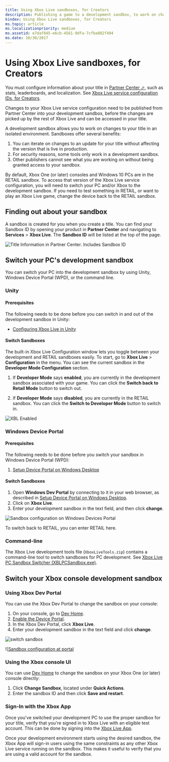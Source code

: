 ```yaml
---
title: Using Xbox Live sandboxes, for Creators
description: Publishing a game to a development sandbox, to work on changes to the title in an isolated environment.
kindex: Using Xbox Live sandboxes, for Creators
ms.topic: article
ms.localizationpriority: medium
ms.assetid: e7daf845-e6cb-4561-9dfa-7cfba882f494
ms.date: 10/30/2017
---
```


# Using Xbox Live sandboxes, for Creators

You must configure information about your title in <a href="https://partner.microsoft.com/dashboard" target="_blank">Partner Center &#11008;</a>, such as stats, leaderboards, and localization.
See [Xbox Live service configuration IDs, for Creators](../portal-config/live-service-config-ids-creators.md).

Changes to your Xbox Live service configuration need to be published from Partner Center into your development sandbox, before the changes are picked up by the rest of Xbox Live and can be accessed in your title.

A development sandbox allows you to work on changes to your title in an isolated environment.
Sandboxes offer several benefits:
1. You can iterate on changes to an update for your title without affecting the version that is live in production.
2. For security reasons, some tools only work in a development sandbox.
3. Other publishers cannot see what you are working on without being granted access to your sandbox.

By default, Xbox One (or later) consoles and Windows 10 PCs are in the RETAIL sandbox.
To access that version of the Xbox Live service configuration, you will need to switch your PC and/or Xbox to the development sandbox.
If you need to test something in RETAIL, or want to play an Xbox Live game, change the device back to the RETAIL sandbox.


## Finding out about your sandbox

A sandbox is created for you when you create a title.
You can find your Sandbox ID by opening your product in **Partner Center** and navigating to **Services** > **Xbox Live**.
The **Sandbox ID** will be listed at the top of the page.

![Title Information in Partner Center. Includes Sandbox ID](../../images/getting_started/devcenter_sandbox_id.png)


<!-- =============================================================== -->
## Switch your PC's development sandbox

You can switch your PC into the development sandbox by using Unity, Windows Device Portal (WPD), or the command line.

<!-- --------------- -->
### Unity

#### Prerequisites

The following needs to be done before you can switch in and out of the development sandbox in Unity:

* [Configuring Xbox Live in Unity](../../get-started/setup-ide/creators/unity-win10/live-configure-xbl-in-unity.md)

#### Switch Sandboxes

The built-in Xbox Live Configuration window lets you toggle between your development and RETAIL sandboxes easily.
To start, go to **Xbox Live** > **Configuration** in the menu.
You can see the current sandbox in the **Developer Mode Configuration** section.

1. If **Developer Mode** says **enabled**, you are currently in the development sandbox associated with your game. You can click the **Switch back to Retail Mode** button to switch out.

2. If **Developer Mode** says **disabled**, you are currently in the RETAIL sandbox. You can click the **Switch to Developer Mode** button to switch in.

![XBL Enabled](../../images/unity/unity-xbl-dev-mode.PNG)


<!-- --------------- -->
### Windows Device Portal

#### Prerequisites

The following needs to be done before you switch your sandbox in Windows Device Portal (WPD):

1. [Setup Device Portal on Windows Desktop](https://msdn.microsoft.com/windows/uwp/debug-test-perf/device-portal-desktop)

#### Switch Sandboxes

1. Open **Windows Dev Portal** by connecting to it in your web browser, as described in [Setup Device Portal on Windows Desktop](https://msdn.microsoft.com/windows/uwp/debug-test-perf/device-portal-desktop).
2. Click on **Xbox Live**.
3. Enter your development sandbox in the text field, and then click **change**.

![Sandbox configuration on Windows Devices Portal](../../images/getting_started/wdp_switch_sandbox.png)

To switch back to RETAIL, you can enter RETAIL here.


<!-- --------------- -->
### Command-line

The Xbox Live development tools file (`XboxLiveTools.zip`) contains a command-line tool to switch sandboxes for PC development.
See [Xbox Live PC Sandbox Switcher (XBLPCSandbox.exe)](../tools/live-pc-sandbox-switcher.md).


<!-- =============================================================== -->
## Switch your Xbox console development sandbox


<!-- --------------- -->
### Using Xbox Dev Portal

You can use the Xbox Dev Portal to change the sandbox on your console:

1. On your console, go to [Dev Home](https://docs.microsoft.com/windows/uwp/xbox-apps/dev-home).
1. [Enable the Device Portal](https://docs.microsoft.com/windows/uwp/debug-test-perf/device-portal-xbox).
1. In the Xbox Dev Portal, click **Xbox Live**.
1. Enter your development sandbox in the text field and click **change**.

![switch sandbox](../../images/getting_started/xdp_switch_sandbox.png)

![[Sandbox configuration at portal](../../images/getting_started/xdp_switch_sandbox.png)

<!-- replace Xbox Developer Portal (XDP) captures by Partner Center captures -->


<!-- --------------- -->
### Using the Xbox console UI

You can use [Dev Home](https://docs.microsoft.com/windows/uwp/xbox-apps/dev-home) to change the sandbox on your Xbox One (or later) console directly:
1. Click **Change Sandbox**, located under **Quick Actions**.
2. Enter the sandbox ID and then click **Save and restart**.


### Sign-In with the Xbox App

Once you've switched your development PC to use the proper sandbox for your title, verify that you're signed in to Xbox Live with an eligible test account.
This can be done by signing into the [Xbox Live App](https://www.xbox.com/en-US/xbox-app).

Once your development environment starts using the desired sandbox, the Xbox App will sign-in users using the same constraints as any other Xbox Live service running on the sandbox.
This makes it useful to verify that you are using a valid account for the sandbox.
